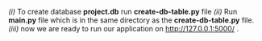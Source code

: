 _(i)_ To create database **project.db** run **create-db-table.py** file
_(ii)_ Run **main.py** file which is in the same directory as the **create-db-table.py** file.
_(iii)_ now we are ready to run our application on http://127.0.0.1:5000/ .
